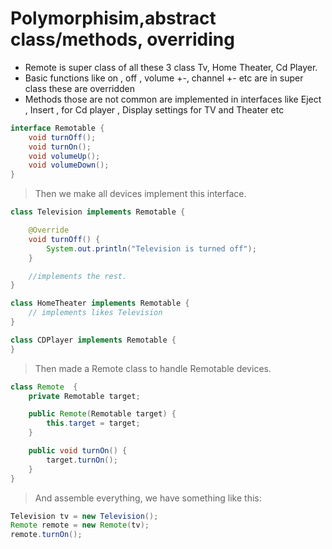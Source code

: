 # Polymorphisim,abstract class/methods, overriding 
- Remote is super class of all these 3 class Tv, Home Theater, Cd Player.
- Basic functions like on , off , volume +-, channel +- etc are in super class these are overridden
- Methods those are not common are implemented in interfaces like Eject , Insert , for Cd player , Display settings for TV and Theater etc
```java
interface Remotable {
    void turnOff();
    void turnOn();
    void volumeUp();
    void volumeDown();
}
```

> Then we make all devices implement this interface.

```java
class Television implements Remotable {

    @Override
    void turnOff() {
        System.out.println("Television is turned off");
    }

    //implements the rest.
}

class HomeTheater implements Remotable {
    // implements likes Television
}

class CDPlayer implements Remotable {
}  
```

> Then made a Remote class to handle Remotable devices.

```java
class Remote  {
    private Remotable target;

    public Remote(Remotable target) {
        this.target = target;
    }

    public void turnOn() {
        target.turnOn();
    }
}  
```

> And assemble everything, we have something like this:


```java
Television tv = new Television();
Remote remote = new Remote(tv);
remote.turnOn(); 
```
